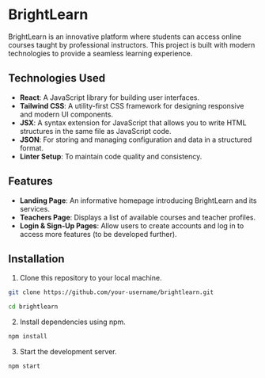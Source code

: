 # BrightLearn

BrightLearn is an innovative platform where students can access online courses taught by professional instructors. This project is built with modern technologies to provide a seamless learning experience.

## Technologies Used

- **React**: A JavaScript library for building user interfaces.
- **Tailwind CSS**: A utility-first CSS framework for designing responsive and modern UI components.
- **JSX**: A syntax extension for JavaScript that allows you to write HTML structures in the same file as JavaScript code.
- **JSON**: For storing and managing configuration and data in a structured format.
- **Linter Setup**: To maintain code quality and consistency.

## Features

- **Landing Page**: An informative homepage introducing BrightLearn and its services.
- **Teachers Page**: Displays a list of available courses and teacher profiles.
- **Login & Sign-Up Pages**: Allow users to create accounts and log in to access more features (to be developed further).

## Installation

1. Clone this repository to your local machine.

```bash
git clone https://github.com/your-username/brightlearn.git
```
```bash
cd brightlearn
```
2. Install dependencies using npm.

```bash
npm install
```
3. Start the development server.
   
```bash
npm start
```
